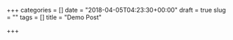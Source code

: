 +++
categories = []
date = "2018-04-05T04:23:30+00:00"
draft = true
slug = ""
tags = []
title = "Demo Post"

+++
